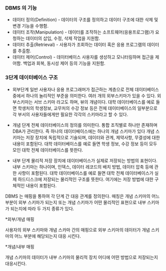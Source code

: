 ### DBMS 의 기능
* 데이터 정의(Definition) - 데이터의 구조를 정의하고 데이터 구조에 대한 삭제 및 변경 기능을 수행함.
* 데이터 조작(Manipulation) - 데이터를 조작하는 소프트웨어(응용프로그램)가 요청하는 데이터의 삽입, 수정, 삭제 작업을 지원함.
* 데이터 추출(Retrieval) - 사용자가 조회하는 데이터 혹은 응용 프로그램의 데이터를 추출함.
* 데이터 제어(Control) - 데이터베이스 사용자를 생성하고 모니터링하며 접근을 제어함. 백업과 회복, 동시성 제어 등의 기능을 지원함.

### 3단계 데이터베이스 구조
* 외부단계
  일반 사용자나 응용 프로그래머가 접근하는 계층으로 전체 데이터베이스 중에서 하나의 놀리적인 부준을 의미한다. 여러 개의 외부스키마가 있을 수 있다.
  외부스키마는 서브 스키마 라고도 하며, 뷰의 개념이다. 대학 데이터베이스를 예로 들면 학생처의 학생정보, 교무처의 수강 정보 등은 전체 데이터베이스의 일부분으로 각 부서의 사용자들에게만
  필요한 각각의 스키마라고 할 수 있다.

* 개념 단계
  전체 데이터베이스의 정의를 의미한다. 통합 조직별로 하나만 존재하며 DBA가 관리한다. 즉 하나의 데이터배이스에는 하나의 개념 스키마가 있다 개념 스키마는
  저장 장치에 독립적으로 기술되며, 데이터와 관계, 제약사항, 무결성에 대한 내용이 포함된다. 대학 데이터베이스를 예로 들면 학생 정보, 수강 정보 등이 모두
   모인 대학 전체 데이터베이스를 뜻한다.

* 내부 단계
  물리적 저장 장치에 데이터베이스가 실제로 저장되는 방법의 표현이다. 내부 스키마는 하나이며, 인덱스, 데이터 레코드의 배치 방법, 데이터 압축 등에 관한
  사항이 포함된다. 대학 데이터베이스를 예로 들면 대학 전체 데이터베이스가 실제 하드디스크에 저장되는 물리적인 구조를 뜻한다. 여기에는 저장 방법에 대한 구체적인 내용이 포함된다.

DBMS 는 매핑을 통하여 각 단계 간 대응 관계를 정의한다. 
매칭은 개념 스키마의 어느 부분이 외부 스키마가 되는지 또는 개념 스키마가 어떤 물리적인 표현으로 내부 스키마가 되는지에 따라 두 가지 종류가 있다.

*외부/개념 매핑

  사용자의 외부 스키마와 개념 스카마 간의 매핑으로 외부 스키마의 데이터가 개념 스키마의 어느 부분에 해당되는지 대응 시킨다.
  
*개념/내부 매핑

  개념 스키마의 데이터가 내부 스키마의 물리적 장치 어디에 어떤 방법으로 저장되는지 대응시킨다.
